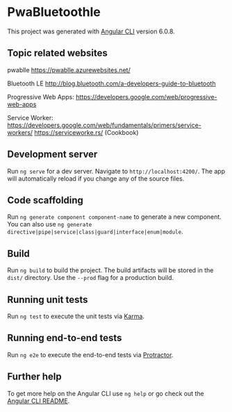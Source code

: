 # PwaBluetoothle

This project was generated with [Angular CLI](https://github.com/angular/angular-cli) version 6.0.8.

## Topic related websites
pwablle
https://pwablle.azurewebsites.net/

Bluetooth LE
http://blog.bluetooth.com/a-developers-guide-to-bluetooth

Progressive Web Apps:
https://developers.google.com/web/progressive-web-apps

Service Worker:
https://developers.google.com/web/fundamentals/primers/service-workers/
https://serviceworke.rs/ (Cookbook)

## Development server

Run `ng serve` for a dev server. Navigate to `http://localhost:4200/`. The app will automatically reload if you change any of the source files.

## Code scaffolding

Run `ng generate component component-name` to generate a new component. You can also use `ng generate directive|pipe|service|class|guard|interface|enum|module`.

## Build

Run `ng build` to build the project. The build artifacts will be stored in the `dist/` directory. Use the `--prod` flag for a production build.

## Running unit tests

Run `ng test` to execute the unit tests via [Karma](https://karma-runner.github.io).

## Running end-to-end tests

Run `ng e2e` to execute the end-to-end tests via [Protractor](http://www.protractortest.org/).

## Further help

To get more help on the Angular CLI use `ng help` or go check out the [Angular CLI README](https://github.com/angular/angular-cli/blob/master/README.md).
